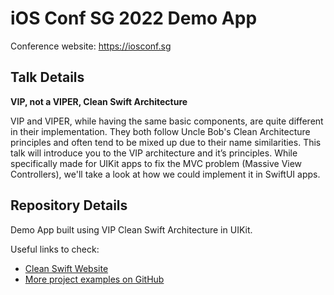 # iOS Conf SG 2022 Demo App
Conference website: https://iosconf.sg

## Talk Details

**VIP, not a VIPER, Clean Swift Architecture**

VIP and VIPER, while having the same basic components, are quite different in their implementation. They both follow Uncle Bob's Clean Architecture principles and often tend to be mixed up due to their name similarities. This talk will introduce you to the VIP architecture and it’s principles. While specifically made for UIKit apps to fix the MVC problem (Massive View Controllers), we'll take a look at how we could implement it in SwiftUI apps.

## Repository Details

Demo App built using VIP Clean Swift Architecture in UIKit.

Useful links to check:

- [Clean Swift Website](https://clean-swift.com/)
- [More project examples on GitHub](https://github.com/Clean-Swift)
